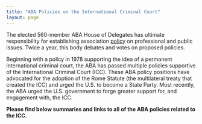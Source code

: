 ```yaml
---
title: "ABA Policies on the International Criminal Court"
layout: page
---
```

The elected 560-member ABA House of Delegates has ultimate responsibility for establishing association [policy](http://www.americanbar.org/news/abanews/aba-news-archives/2013/08/aba_house_of_delegat6.html) on professional and public issues. Twice a year, this body debates and votes on proposed policies. 

Beginning with a policy in 1978 supporting the idea of a permanent international criminal court, the ABA has passed multiple policies supportive of the International Criminal Court (ICC). These ABA policy positions have advocated for the adoption of the Rome Statute (the multilateral treaty that created the ICC) and urged the U.S. to become a State Party. Most recently, the ABA urged the U.S. government to forge greater support for, and engagement with, the ICC.

**Please find below summaries and links to all of the ABA policies related to the ICC.**
